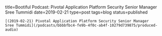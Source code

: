 
title=Bootiful Podcast: Pivotal Application Platform Security Senior Manager Sree Tummidi
date=2019-02-21
type=post
tags=blog
status=published
~~~~~~
[(2019-02-21) Pivotal Application Platform Security Senior Manager Sree Tummidi](/podcasts/bbbbfbc4-fe9b-4f0c-ab4f-10279d739875/produced-audio) 
            